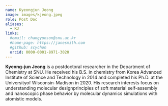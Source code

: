 ```yaml
---
name: Kyeongjun Jeong
image: images/kjeong.jpeg
role: Post Doc
aliases:
  - KJ
links: 
  #email: changyunson@snu.ac.kr
  #home-page: https://janesmith.com
  #github: scychon
  orcid: 0000-0001-8971-3020
---
```


**Kyeong-jun Jeong** is a postdoctoral researcher in the Department of Chemistry at SNU. He received his B.S. in chemistry from Korea Advanced Institute of Science and Technology in 2014 and completed his Ph.D. at the Universityof Wisconsin-Madison in 2020. His research interests focus on understanding molecular designprinciples of soft material self-assembly and nanoscopic phase behavior by molecular dynamics simulations with atomistic models.

